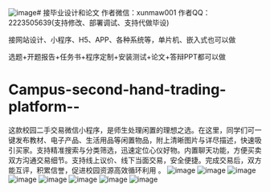 ![image](https://github.com/user-attachments/assets/227ee2c9-091f-4d84-bf69-7c76b5a3c84d)# 接毕业设计和论文
作者微信：xunmaw001  作者QQ：2223505639(支持修改、部署调试、支持代做毕设)

接网站设计、小程序、H5、APP、各种系统等，单片机、嵌入式也可以做

选题+开题报告+任务书+程序定制+安装测试+论文+答辩PPT都可以做
# Campus-second-hand-trading-platform--
这款校园二手交易微信小程序，是师生处理闲置的理想之选。在这里，同学们可一键发布教材、电子产品、生活用品等闲置物品，附上清晰图片与详尽描述，快速吸引买家。支持精准搜索与分类筛选，迅速定位心仪好物。内置聊天功能，方便买卖双方沟通交易细节。支持线上议价、线下当面交易，安全便捷。完成交易后，双方能互评，积累信誉，促进校园资源高效循环利用 。 
![image](https://github.com/user-attachments/assets/ad39c6e5-ca13-4d49-b34c-69f005000f30)
![image](https://github.com/user-attachments/assets/cb9f11a5-90a8-4997-b8bd-e9a9507b3eef)
![image](https://github.com/user-attachments/assets/dc9f0155-3c1b-4fd5-97fd-90dd715caffb)
![image](https://github.com/user-attachments/assets/7d7de09f-c689-47d4-b3c4-906138ecf403)
![image](https://github.com/user-attachments/assets/72688e31-2a9a-4e74-95bf-c70e0291373e)
![image](https://github.com/user-attachments/assets/0206ebe8-7538-49f6-a73a-232194a79e03)
![image](https://github.com/user-attachments/assets/1294da89-667c-471b-880b-5a2d186a1810)
![image](https://github.com/user-attachments/assets/50933078-0da2-4282-b73c-8ea14c95bab1)
